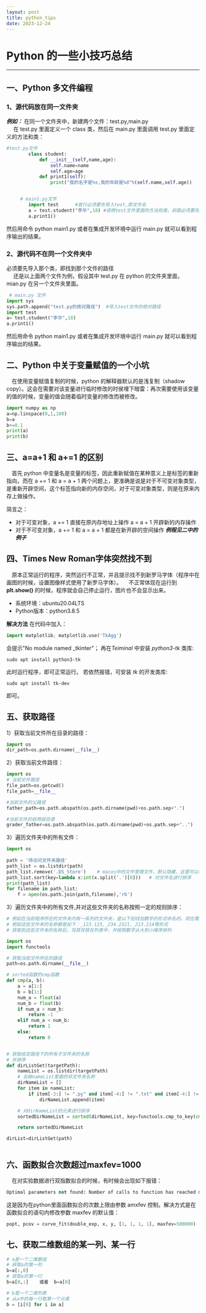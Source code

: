 ```yaml
---
layout: post
title: python_tips
date: 2023-12-24
---
```


# **Python 的一些小技巧总结**

---

## **一、Python 多文件编程**

### **1、源代码放在同一文件夹**

**_例如：_** 在同一个文件夹中，新建两个文件：test.py,main.py<br>
&emsp; 在 test.py 里面定义一个 class 类，然后在 main.py 里面调用 test.py 里面定义的方法和类：<br>

```python
#test.py文件
        class student:
            def __init__(self,name,age):
                self.name=name
                self.age=age
            def print1(self):
                print("我的名字是%s,我的年龄是%d"%(self.name,self.age))


     # main1.py文件
        import test      #首行必须要先导入test,即文件名
        a = test.student("李华",18) #调用test文件里面的方法和类，前面必须要先加上那个文件名
        a.print1()
```

然后用命令 python main1.py 或者在集成开发环境中运行 main.py 就可以看到程序输出的结果。<br>

### **2、源代码不在同一个文件夹中**

必须要先导入那个类，即找到那个文件的路径<br>
&emsp; 还是以上面两个文件为例，假设其中 test.py 在 python 的文件夹里面，mian.py 在另一个文件夹里面。

```python
 # main.py 文件
import sys
sys.path.append("test.py的绝对路径")  #导入test文件的绝对路径
import test
a= test.student("李华",18)
a.print1()

```

然后用命令 python main1.py 或者在集成开发环境中运行 main.py 就可以看到程序输出的结果。<br>

## **二、Python 中关于变量赋值的一个小坑**

&emsp;在使用变量赋值复制的时候，python 的解释器默认的是浅复制（shadow copy）。这会在需要对该变量进行临时修改的时侯埋下暗雷：再次需要使用该变量的值的时候，变量的值会随着临时变量的修改而被修改。

```python
import numpy as np
a=np.linspace(0,1,100)
b=a
b+=0.1
print(a)
print(b)
```

## **三、a=a+1 和 a+=1 的区别**

&emsp;首先 python 中变量名是变量的标签，因此重新赋值在某种意义上是标签的重新指向，而在 a += 1 和 a = a + 1 两个问题上，更准确是说是对于不可变对象类型，是重新开辟空间，这个标签指向新的内存空间，对于可变对象类型，则是在原来内存上做操作。

简言之：<br>

- 对于可变对象，a += 1 直接在原内存地址上操作 a = a + 1 开辟新的内存操作
- 对于不可变对象，a += 1 和 a = a + 1 都是在新开辟的空间操作
    **_例程见二中的例子_**

## **四、Times New Roman字体突然找不到**

&emsp;原本正常运行的程序，突然运行不正常，并且提示找不到新罗马字体（程序中在画图的时候，设置图像样式使用了新罗马字体）。
&emsp;不正常体现在运行到 **plt.show()** 的时候，程序就会自己停止运行，图片也不会显示出来。

* 系统环境：ubuntu20.04LTS
* Python版本：python3.8.5

**解决方法**
在代码中加入：

```python
import matplotlib; matplotlib.use('TkAgg')
```

会提示"No module named _tkinter"；
再在*Teiminal* 中安装 *python3-tk* 类库:

```shell
sudo apt install python3-tk
```

此时运行程序，即可正常运行。
若依然报错，可安装 *tk* 的开发类库:

```shell
sudo apt install tk-dev
```

即可。

## **五、获取路径**

1）获取当前文件所在目录的路径：

```python
import os
dir_path=os.path.dirname(__file__)
```

2）获取当前文件路径：

```python
import os
# 当前文件路径
file_path=os.getcwd()
file_path=__file__

#当前文件的父路径
father_path=os.path.abspath(os.path.dirname(pwd)+os.path.sep+".")

#当前文件的前两级目录
grader_father=os.path.abspath(os.path.dirname(pwd)+os.path.sep+"..")
```

3）遍历文件夹中的所有文件：

```python
import os
 
path = '待访问文件夹路径'
path_list = os.listdir(path)
path_list.remove('.DS_Store')    # macos中的文件管理文件，默认隐藏，这里可以忽略
path_list.sort(key=lambda x:int(x.split('.')[0]))   # 对文件名进行排序
print(path_list)
for filename in path_list:
    f = open(os.path.join(path,filename),'rb')
```

3）遍历文件夹中的所有文件,并对这些文件夹的名称按照一定的规则排序：

```python
# 例如在当前程序所在的文件夹内有一系列的文件夹，是以下划线加数字的形式命名的。现在需要获取当前文件夹中所有子文件夹的名称，并把这些文件夹的名称按照其中的数字来排序，方便后续的使用
# 例如这些文件夹的名称都是如下：_123.123,_234.2321,_213.214等形式
# 获取到这些文件夹的名称后，将其存放在列表中，并按照数字从大到小降序排列

import os
import functools

# 获取当前文件所在的路径
path=os.path.dirname(__file__)

# sorted函数的cmp函数
def cmp(a, b):
    a = a[1:]
    b = b[1:]
    num_a = float(a)
    num_b = float(b)
    if num_a > num_b:
        return -1
    elif num_a < num_b:
        return 1
    else:
        return 0


# 获取给定路径下的所有子文件夹的名称
# 并排序
def dirListGet(targetPath):
    nameList = os.listdir(targetPath)
    # 去掉nameList里面的非文件夹名称
    dirNameList = []
    for item in nameList:
        if item[-3:] != ".py" and item[-4:] != ".txt" and item[-4:] != ".png":
            dirNameList.append(item)

    # 对dirNameList的元素进行排序
    sortedDirNameList = sorted(dirNameList, key=functools.cmp_to_key(cmp))

    return sortedDirNameList

dirList=dirListGet(path)



```

## 六、函数拟合次数超过maxfev=1000

&emsp;在对实验数据进行双指数拟合的时候，有时候会出现如下报错：

```python
Optimal parameters not found: Number of calls to function has reached maxfev = 1000
```

这是因为在python里面函数拟合的次数上限由参数 amxfev 控制。解决方式是在函数拟合的语句内修改参数 maxfev 的默认值：

```python
popt, pcov = curve_fit(double_exp, x, y, [1, 1, 1, 1], maxfev=500000)
```

## 七、获取二维数组的某一列、某一行

```python
# a是一个二维数组
# 获取a的第一列
b=a[:,0]
# 获取a的第一行
b=a[0,:]	或者	b=a[0]

# b是一个二维列表
# 从a中的每一行取第一个元素
b = [i[0] for i in a] 

```

